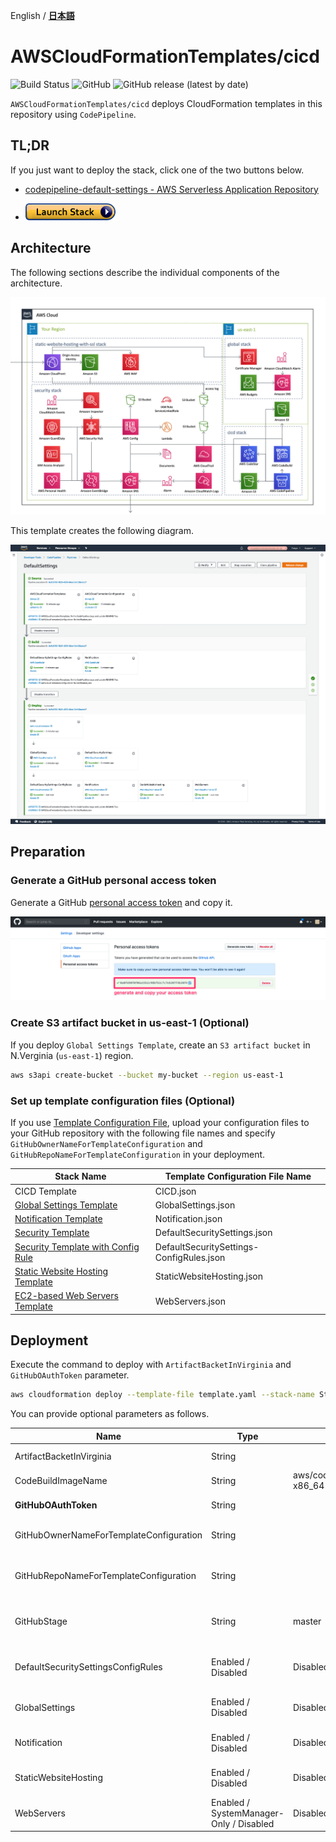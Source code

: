 English / [**日本語**](README_JP.md)

# AWSCloudFormationTemplates/cicd
![Build Status](https://codebuild.ap-northeast-1.amazonaws.com/badges?uuid=eyJlbmNyeXB0ZWREYXRhIjoidzhOZGpLeGpGQ1FmTVlkNkxTTGxIWFhMZk5BRXBmR1pVVHhWbWVIdmIzRyttcmw2RUF3YkxTWStMWTVReXJ2UkhhTUFlSitia3REVGFBcTAvR29uZ1pVPSIsIml2UGFyYW1ldGVyU3BlYyI6IjRLV2tpS0lhWDc1aDJpU1AiLCJtYXRlcmlhbFNldFNlcmlhbCI6MX0%3D&branch=master)
![GitHub](https://img.shields.io/github/license/eijikominami/aws-cloudformation-templates)
![GitHub release (latest by date)](https://img.shields.io/github/v/release/eijikominami/aws-cloudformation-templates)

``AWSCloudFormationTemplates/cicd`` deploys CloudFormation templates in this repository using `CodePipeline`.

## TL;DR

If you just want to deploy the stack, click one of the two buttons below.

+ [codepipeline-default-settings - AWS Serverless Application Repository](https://serverlessrepo.aws.amazon.com/applications/arn:aws:serverlessrepo:us-east-1:172664222583:applications~codepipeline-default-settings)

+ [![cloudformation-launch-stack](../images/cloudformation-launch-stack.png)](https://console.aws.amazon.com/cloudformation/home?region=ap-northeast-1#/stacks/create/review?stackName=CICD&templateURL=https://eijikominami.s3-ap-northeast-1.amazonaws.com/aws-cloudformation-templates/cicd/template.yaml) 

## Architecture

The following sections describe the individual components of the architecture.

![](../images/architecture.png)

This template creates the following diagram.

![](../images/cicd_codepipeline.png)

## Preparation

### Generate a GitHub personal access token

Generate a GitHub [personal access token](https://help.github.com/en/github/authenticating-to-github/creating-a-personal-access-token-for-the-command-line) and copy it.

![](../images/generate_your_access_token.png)

### Create S3 artifact bucket in us-east-1 (Optional)

If you deploy ``Global Settings Template``, create an ``S3 artifact bucket`` in N.Verginia (`us-east-1`) region.
 
```bash
aws s3api create-bucket --bucket my-bucket --region us-east-1
```
### Set up template configuration files (Optional)

If you use [Template Configuration File](https://docs.aws.amazon.com/AWSCloudFormation/latest/UserGuide/continuous-delivery-codepipeline-cfn-artifacts.html#w2ab1c13c17c13), upload your configuration files to your GitHub repository with the following file names and specify `GitHubOwnerNameForTemplateConfiguration` and `GitHubRepoNameForTemplateConfiguration` in your deployment.

| Stack Name | Template Configuration File Name | 
| --- | --- |
| CICD Template | CICD.json |
| [Global Settings Template](../global/README.md) | GlobalSettings.json |
| [Notification Template](../notification/README.md) | Notification.json |
| [Security Template](../security/README.md) | DefaultSecuritySettings.json |
| [Security Template with Config Rule](../security-config-rules/README.md) | DefaultSecuritySettings-ConfigRules.json |
| [Static Website Hosting Template](../static-website-hosting-with-ssl/README.md) | StaticWebsiteHosting.json |
| [EC2-based Web Servers Template](../web-servers/README.md) | WebServers.json |

## Deployment

Execute the command to deploy with `ArtifactBacketInVirginia` and `GitHubOAuthToken` parameter.

```bash
aws cloudformation deploy --template-file template.yaml --stack-name StaticWebsiteHosting --parameter-overrides ArtifactBacketInVirginia=my0bucket GitHubOAuthToken=XXXXX
```

You can provide optional parameters as follows.

| Name | Type | Default | Required | Details | 
| --- | --- | --- | --- | --- |
| ArtifactBacketInVirginia | String | | | S3 artifact bucket name in N.Verginia region. |
| CodeBuildImageName | String | aws/codebuild/amazonlinux2-x86_64-standard:3.0 | ○ | |
| **GitHubOAuthToken** | String | | | OAuth token to access GitHub |
| GitHubOwnerNameForTemplateConfiguration | String | | | GitHub owner name for CloudFormation Template Configuration files |
| GitHubRepoNameForTemplateConfiguration | String | | | GitHub repository name for CloudFormation Template Configuration files |
| GitHubStage | String | master | ○ | GitHub stage name of the repository CloudFormation templates are located |
| DefaultSecuritySettingsConfigRules | Enabled / Disabled | Disabled | ○ | If it is Enabled, `DefaultSecuritySettings-ConfigRules` stack is deployed. |
| GlobalSettings | Enabled / Disabled | Disabled | ○ | If it is Enabled, `GlobalSettings` stack is deployed. |
| Notification | Enabled / Disabled | Disabled | ○ | If it is Enabled, `Notification` stack is deployed. |
| StaticWebsiteHosting | Enabled / Disabled | Disabled | ○ | If it is Enabled, `StaticWebsiteHosting` stack is deployed. |
| WebServers | Enabled / SystemManager-Only / Disabled | Disabled | ○ | If it is Enabled, `WebServers` stack is deployed. |